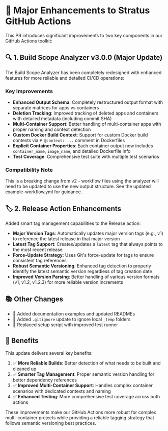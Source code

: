 # 🚀 Major Enhancements to Stratus GitHub Actions

This PR introduces significant improvements to two key components in our GitHub Actions toolkit:

## 🔍 1. Build Scope Analyzer v3.0.0 (Major Update)

The Build Scope Analyzer has been completely redesigned with enhanced features for more reliable and detailed CI/CD operations:

### Key Improvements

- **Enhanced Output Schema**: Completely restructured output format with separate matrices for apps vs containers
- **Deletion Tracking**: Improved tracking of deleted apps and containers with detailed metadata (including commit SHA)
- **Multi-Container Support**: Better handling of multi-container apps with proper naming and context detection
- **Custom Docker Build Context**: Support for custom Docker build contexts via `# @context: ...` comment in Dockerfiles
- **Explicit Container Properties**: Each container output now includes `container_name`, `image_name`, and detailed Dockerfile info
- **Test Coverage**: Comprehensive test suite with multiple test scenarios

### Compatibility Note

This is a breaking change from v2 - workflow files using the analyzer will need to be updated to use the new output structure. See the updated example-workflow.yml for guidance.

## 🏷️ 2. Release Action Enhancements

Added smart tag management capabilities to the Release action:

- **Major Version Tags**: Automatically updates major version tags (e.g., v1) to reference the latest release in that major version
- **Latest Tag Support**: Creates/updates a `latest` tag that always points to the most recent release
- **Force-Update Strategy**: Uses Git's force-update for tags to ensure consistent tag references
- **Robust Semantic Versioning**: Enhanced tag detection to properly identify the latest semantic version regardless of tag creation date
- **Improved Version Parsing**: Better handling of various version formats (v1, v1.2, v1.2.3) for more reliable version increments

## 📚 Other Changes

- 📝 Added documentation examples and updated READMEs
- 🔧 Added `.gitignore` update to ignore local `_temp` folders
- 🧪 Replaced setup script with improved test runner

## 🌟 Benefits

This update delivers several key benefits:

1. ✅ **More Reliable Builds**: Better detection of what needs to be built and cleaned up
2. ✅ **Smarter Tag Management**: Proper semantic version handling for better dependency references
3. ✅ **Improved Multi-Container Support**: Handles complex container scenarios with dedicated contexts and naming
4. ✅ **Enhanced Testing**: More comprehensive test coverage across both actions

These improvements make our GitHub Actions more robust for complex multi-container projects while providing a reliable tagging strategy that follows semantic versioning best practices.

